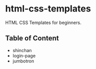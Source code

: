 # html-css-templates
HTML CSS Templates for beginners.

## Table of Content
- shinchan
- login-page
- jumbotron
